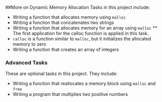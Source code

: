 ##More on Dynamic Memory Allocation
Tasks in this project include:
* Writing a function that allocates memory using `malloc`
* Writing a function that concatenates two strings
* Writing a function that allocates memory for an array using `malloc`
** The first application for the calloc function is applied in this task. 
* `calloc` is a function similar to `malloc`, but it initializes the allocated memory to zero
* Writing a function that creates an array of integers

### Advanced Tasks
These are optional tasks in this project. They include:
* Writing a function that reallocates a memory block using `malloc` and `free`
* Writing a program that multiplies two positive numbers
